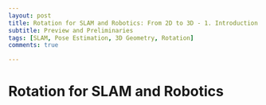 ```yaml
---
layout: post
title: Rotation for SLAM and Robotics: From 2D to 3D - 1. Introduction
subtitle: Preview and Preliminaries
tags: [SLAM, Pose Estimation, 3D Geometry, Rotation]
comments: true

---
```


# Rotation for SLAM and Robotics

